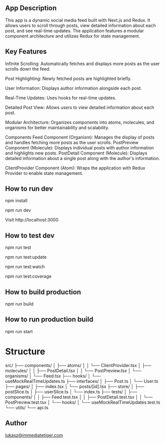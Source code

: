 ## App Description
This app is a dynamic social media feed built with Next.js and Redux. It allows users to scroll through posts, view detailed information about each post, and see real-time updates. The application features a modular component architecture and utilizes Redux for state management.

## Key Features

Infinite Scrolling:
Automatically fetches and displays more posts as the user scrolls down the feed.

Post Highlighting:
Newly fetched posts are highlighted briefly.

User Information:
Displays author information alongside each post.

Real-Time Updates:
Uses hooks for real-time updates.

Detailed Post View:
Allows users to view detailed information about each post.

Modular Architecture:
Organizes components into atoms, molecules, and organisms for better maintainability and scalability.

Components
Feed Component (Organism): Manages the display of posts and handles fetching more posts as the user scrolls.
PostPreview Component (Molecule): Displays individual posts with author information and highlights new posts.
PostDetail Component (Molecule): Displays detailed information about a single post along with the author's information.

ClientProvider Component (Atom): Wraps the application with Redux Provider to enable state management.

## How to run dev
npm install

npm run dev

Visit http://localhost:3000

## How to test dev
npm run test

npm run test:update

npm run test:watch

npm run test:coverage

## How to build production
npm run build

## How to run production build
npm run start

# Structure
src/
├── components/
│   ├── atoms/
│   │   └── ClientProvider.tsx
│   ├── molecules/
│   │   ├── PostDetail.tsx
│   │   └── PostPreview.tsx
│   └── organisms/
│       └── Feed.tsx
├── hooks/
│   └── useMockRealTimeUpdates.ts
├── interfaces/
│   ├── Post.ts
│   └── User.ts
├── pages/
│   ├── index.tsx
│   └── posts/[id].tsx
├── store/
│   ├── postSlice.ts
│   ├── userSlice.ts
│   └── index.ts
├── tests/
│   ├── components/
│   │   ├── Feed.test.tsx
│   │   ├── PostDetail.test.tsx
│   │   └── PostPreview.test.tsx
│   └── hooks/
│       └── useMockRealTimeUpdates.test.ts
└── utils/
    └── api.ts

## Author
lukasz@immediatetiger.com


